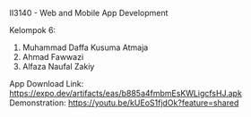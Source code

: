 II3140 - Web and Mobile App Development

Kelompok 6:
1. Muhammad Daffa Kusuma Atmaja
2. Ahmad Fawwazi
3. Alfaza Naufal Zakiy

App Download Link: https://expo.dev/artifacts/eas/b885a4fmbmEsKWLigcfsHJ.apk
Demonstration: https://youtu.be/kUEoS1fjdOk?feature=shared